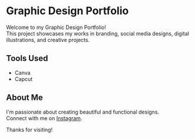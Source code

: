 # Graphic Design Portfolio

Welcome to my Graphic Design Portfolio!  
This project showcases my works in branding, social media designs, digital illustrations, and creative projects.

## Tools Used
- Canva
- Capcut

## About Me
I'm passionate about creating beautiful and functional designs.  
Connect with me on [Instagram](https://www.instagram.com/_asharajendran_/).

Thanks for visiting!

